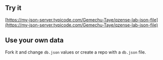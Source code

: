 ## Try it

[https://my-json-server.typicode.com/Gemechu-Taye/qzense-lab-json-file](https://my-json-server.typicode.com/Gemechu-Taye/qzense-lab-json-file)

## Use your own data

Fork it and change `db.json` values or create a repo with a `db.json` file.
